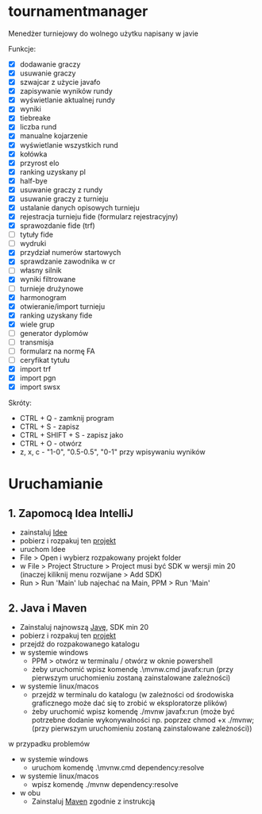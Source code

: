 # tournamentmanager

Menedżer turniejowy do wolnego użytku napisany w javie

Funkcje:

- [X] dodawanie graczy
- [X] usuwanie graczy
- [X] szwajcar z użycie javafo
- [X] zapisywanie wyników rundy
- [X] wyświetlanie aktualnej rundy
- [X] wyniki
- [X] tiebreake
- [X] liczba rund
- [X] manualne kojarzenie
- [X] wyświetlanie wszystkich rund
- [X] kołówka
- [X] przyrost elo
- [X] ranking uzyskany pl
- [X] half-bye
- [X] usuwanie graczy z rundy
- [X] usuwanie graczy z turnieju
- [X] ustalanie danych opisowych turnieju
- [X] rejestracja turnieju fide (formularz rejestracyjny)
- [X] sprawozdanie fide (trf)
- [ ] tytuły fide
- [ ] wydruki
- [X] przydział numerów startowych
- [X] sprawdzanie zawodnika w cr
- [ ] własny silnik
- [X] wyniki filtrowane
- [ ] turnieje drużynowe
- [X] harmonogram
- [X] otwieranie/import turnieju
- [X] ranking uzyskany fide
- [X] wiele grup
- [ ] generator dyplomów
- [ ] transmisja
- [ ] formularz na normę FA
- [ ] ceryfikat tytułu
- [X] import trf
- [X] import pgn
- [X] import swsx

Skróty:

- CTRL + Q - zamknij program
- CTRL + S - zapisz
- CTRL + SHIFT + S - zapisz jako
- CTRL + O - otwórz
- z, x, c - "1-0", "0.5-0.5", "0-1" przy wpisywaniu wyników

# Uruchamianie

## 1. Zapomocą Idea IntelliJ

- zainstaluj [Idee](https://www.jetbrains.com/idea/download/?section=windows)
- pobierz i rozpakuj ten [projekt](https://github.com/KulAndy/tournamentmanager/archive/refs/heads/master.zip)
- uruchom Idee
- File > Open i wybierz rozpakowany projekt folder
- w File > Project Structure > Project musi być SDK w wersji min 20 (inaczej kiliknij menu rozwijane > Add SDK)
- Run > Run 'Main' lub najechać na Main, PPM > Run 'Main'

## 2. Java i Maven

- Zainstaluj najnowszą [Javę](https://www.oracle.com/pl/java/technologies/downloads/), SDK min 20
- pobierz i rozpakuj ten [projekt](https://github.com/KulAndy/tournamentmanager/archive/refs/heads/master.zip)
- przejdź do rozpakowanego katalogu
- w systemie windows
    - PPM > otwórz w terminalu / otwórz w oknie powershell
    - żeby uruchomić wpisz komendę .\mvnw.cmd javafx:run (przy pierwszym uruchomieniu zostaną zainstalowane zależności)
- w systemie linux/macos
    - przejdż w terminalu do katalogu (w zależności od środowiska graficznego może dać się to zrobić w eksploratorze
      plików)
    - żeby uruchomić wpisz komendę ./mvnw javafx:run (może być potrzebne dodanie wykonywalności np. poprzez chmod +x
      ./mvnw; (przy pierwszym uruchomieniu zostaną zainstalowane zależności))

w przypadku problemów

- w systemie windows
    - uruchom komendę .\mvnw.cmd dependency:resolve
- w systemie linux/macos
    - wpisz komendę ./mvnw dependency:resolve
- w obu
    - Zainstaluj [Maven](https://maven.apache.org/download.cgi) zgodnie z instrukcją